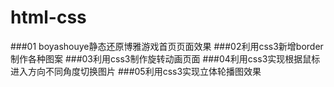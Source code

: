 # html-css
###01 boyashouye静态还原博雅游戏首页页面效果
###02利用css3新增border制作各种图案
###03利用css3制作旋转动画页面
###04利用css3实现根据鼠标进入方向不同角度切换图片
###05利用css3实现立体轮播图效果